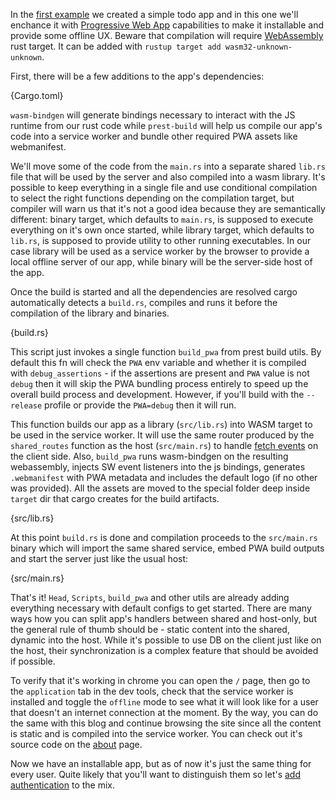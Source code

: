 In the [first example](https://prest.blog/todo) we created a simple todo app and in this one we'll enchance it with [Progressive Web App](https://web.dev/what-are-pwas/) capabilities to make it installable and provide some offline UX. Beware that compilation will require [WebAssembly](https://webassembly.org/) rust target. It can be added with `rustup target add wasm32-unknown-unknown`.

First, there will be a few additions to the app's dependencies:

{Cargo.toml}

`wasm-bindgen` will generate bindings necessary to interact with the JS runtime from our rust code while `prest-build` will help us compile our app's code into a service worker and bundle other required PWA assets like webmanifest. 

We'll move some of the code from the `main.rs` into a separate shared `lib.rs` file that will be used by the server and also compiled into a wasm library. It's possible to keep everything in a single file and use conditional compilation to select the right functions depending on the compilation target, but compiler will warn us that it's not a good idea because they are semantically different: binary target, which defaults to `main.rs`, is supposed to execute everything on it's own once started, while library target, which defaults to `lib.rs`, is supposed to provide utility to other running executables. In our case library will be used as a service worker by the browser to provide a local offline server of our app, while binary will be the server-side host of the app.

Once the build is started and all the dependencies are resolved cargo automatically detects a `build.rs`, compiles and runs it before the compilation of the library and binaries.

{build.rs}

This script just invokes a single function `build_pwa` from prest build utils. By default this fn will check the `PWA` env variable and whether it is compiled with `debug_assertions` - if the assertions are present and `PWA` value is not `debug` then it will skip the PWA bundling process entirely to speed up the overall build process and development. However, if you'll build with the `--release` profile or provide the `PWA=debug` then it will run.

This function builds our app as a library (`src/lib.rs`) into WASM target to be used in the service worker. It will use the same router produced by the `shared_routes` function as the host (`src/main.rs`) to handle [fetch events](https://developer.mozilla.org/en-US/docs/Web/API/FetchEvent) on the client side. Also, `build_pwa` runs wasm-bindgen on the resulting webassembly, injects SW event listeners into the js bindings, generates `.webmanifest` with PWA metadata and includes the default logo (if no other was provided). All the assets are moved to the special folder deep inside `target` dir that cargo creates for the build artifacts.

{src/lib.rs}

At this point `build.rs` is done and compilation proceeds to the `src/main.rs` binary which will import the same shared service, embed PWA build outputs and start the server just like the usual host:

{src/main.rs}

That's it! `Head`, `Scripts`, `build_pwa` and other utils are already adding everything necessary with default configs to get started. There are many ways how you can split app's handlers between shared and host-only, but the general rule of thumb should be - static content into the shared, dynamic into the host. While it's possible to use DB on the client just like on the host, their synchronization is a complex feature that should be avoided if possible.

To verify that it's working in chrome you can open the `/` page, then go to the `application` tab in the dev tools, check that the service worker is installed and toggle the `offline` mode to see what it will look like for a user that doesn't an internet connection at the moment. By the way, you can do the same with this blog and continue browsing the site since all the content is static and is compiled into the service worker. You can check out it's source code on the [about](https://prest.blog/about) page.

Now we have an installable app, but as of now it's just the same thing for every user. Quite likely that you'll want to distinguish them so let's [add authentication](https://prest.blog/todo-pwa-auth) to the mix.